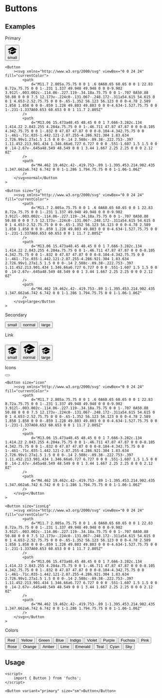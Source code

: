 <script>
	import { Button } from '$lib/components/base/button';
	import { Subheading } from '$lib/components/base/heading';
	import { Text } from '$lib/components/base/text';
</script>

# Buttons

## Examples

Primary

<div class="flex items-center gap-2">
	<Button size="sm"
		><svg xmlns="http://www.w3.org/2000/svg" viewBox="0 0 24 24" fill="currentColor">
			<path
				d="M11.7 2.805a.75.75 0 0 1 .6 0A60.65 60.65 0 0 1 22.83 8.72a.75.75 0 0 1-.231 1.337 49.948 49.948 0 0 0-9.902 3.912l-.003.002c-.114.06-.227.119-.34.18a.75.75 0 0 1-.707 0A50.88 50.88 0 0 0 7.5 12.173v-.224c0-.131.067-.248.172-.311a54.615 54.615 0 0 1 4.653-2.52.75.75 0 0 0-.65-1.352 56.123 56.123 0 0 0-4.78 2.589 1.858 1.858 0 0 0-.859 1.228 49.803 49.803 0 0 0-4.634-1.527.75.75 0 0 1-.231-1.337A60.653 60.653 0 0 1 11.7 2.805Z"
			/>
			<path
				d="M13.06 15.473a48.45 48.45 0 0 1 7.666-3.282c.134 1.414.22 2.843.255 4.284a.75.75 0 0 1-.46.711 47.87 47.87 0 0 0-8.105 4.342.75.75 0 0 1-.832 0 47.87 47.87 0 0 0-8.104-4.342.75.75 0 0 1-.461-.71c.035-1.442.121-2.87.255-4.286.921.304 1.83.634 2.726.99v1.27a1.5 1.5 0 0 0-.14 2.508c-.09.38-.222.753-.397 1.11.452.213.901.434 1.346.66a6.727 6.727 0 0 0 .551-1.607 1.5 1.5 0 0 0 .14-2.67v-.645a48.549 48.549 0 0 1 3.44 1.667 2.25 2.25 0 0 0 2.12 0Z"
			/>
			<path
				d="M4.462 19.462c.42-.419.753-.89 1-1.395.453.214.902.435 1.347.662a6.742 6.742 0 0 1-1.286 1.794.75.75 0 0 1-1.06-1.06Z"
			/>
		</svg>small</Button
	>

    <Button
    	><svg xmlns="http://www.w3.org/2000/svg" viewBox="0 0 24 24" fill="currentColor">
    		<path
    			d="M11.7 2.805a.75.75 0 0 1 .6 0A60.65 60.65 0 0 1 22.83 8.72a.75.75 0 0 1-.231 1.337 49.948 49.948 0 0 0-9.902 3.912l-.003.002c-.114.06-.227.119-.34.18a.75.75 0 0 1-.707 0A50.88 50.88 0 0 0 7.5 12.173v-.224c0-.131.067-.248.172-.311a54.615 54.615 0 0 1 4.653-2.52.75.75 0 0 0-.65-1.352 56.123 56.123 0 0 0-4.78 2.589 1.858 1.858 0 0 0-.859 1.228 49.803 49.803 0 0 0-4.634-1.527.75.75 0 0 1-.231-1.337A60.653 60.653 0 0 1 11.7 2.805Z"
    		/>
    		<path
    			d="M13.06 15.473a48.45 48.45 0 0 1 7.666-3.282c.134 1.414.22 2.843.255 4.284a.75.75 0 0 1-.46.711 47.87 47.87 0 0 0-8.105 4.342.75.75 0 0 1-.832 0 47.87 47.87 0 0 0-8.104-4.342.75.75 0 0 1-.461-.71c.035-1.442.121-2.87.255-4.286.921.304 1.83.634 2.726.99v1.27a1.5 1.5 0 0 0-.14 2.508c-.09.38-.222.753-.397 1.11.452.213.901.434 1.346.66a6.727 6.727 0 0 0 .551-1.607 1.5 1.5 0 0 0 .14-2.67v-.645a48.549 48.549 0 0 1 3.44 1.667 2.25 2.25 0 0 0 2.12 0Z"
    		/>
    		<path
    			d="M4.462 19.462c.42-.419.753-.89 1-1.395.453.214.902.435 1.347.662a6.742 6.742 0 0 1-1.286 1.794.75.75 0 0 1-1.06-1.06Z"
    		/>
    	</svg>normal</Button
    >

    <Button size="lg"
    	><svg xmlns="http://www.w3.org/2000/svg" viewBox="0 0 24 24" fill="currentColor">
    		<path
    			d="M11.7 2.805a.75.75 0 0 1 .6 0A60.65 60.65 0 0 1 22.83 8.72a.75.75 0 0 1-.231 1.337 49.948 49.948 0 0 0-9.902 3.912l-.003.002c-.114.06-.227.119-.34.18a.75.75 0 0 1-.707 0A50.88 50.88 0 0 0 7.5 12.173v-.224c0-.131.067-.248.172-.311a54.615 54.615 0 0 1 4.653-2.52.75.75 0 0 0-.65-1.352 56.123 56.123 0 0 0-4.78 2.589 1.858 1.858 0 0 0-.859 1.228 49.803 49.803 0 0 0-4.634-1.527.75.75 0 0 1-.231-1.337A60.653 60.653 0 0 1 11.7 2.805Z"
    		/>
    		<path
    			d="M13.06 15.473a48.45 48.45 0 0 1 7.666-3.282c.134 1.414.22 2.843.255 4.284a.75.75 0 0 1-.46.711 47.87 47.87 0 0 0-8.105 4.342.75.75 0 0 1-.832 0 47.87 47.87 0 0 0-8.104-4.342.75.75 0 0 1-.461-.71c.035-1.442.121-2.87.255-4.286.921.304 1.83.634 2.726.99v1.27a1.5 1.5 0 0 0-.14 2.508c-.09.38-.222.753-.397 1.11.452.213.901.434 1.346.66a6.727 6.727 0 0 0 .551-1.607 1.5 1.5 0 0 0 .14-2.67v-.645a48.549 48.549 0 0 1 3.44 1.667 2.25 2.25 0 0 0 2.12 0Z"
    		/>
    		<path
    			d="M4.462 19.462c.42-.419.753-.89 1-1.395.453.214.902.435 1.347.662a6.742 6.742 0 0 1-1.286 1.794.75.75 0 0 1-1.06-1.06Z"
    		/>
    	</svg>large</Button
    >

</div>

Secondary

<div class="flex items-center gap-2">
	<Button variant="secondary" size="sm">small</Button>
	<Button variant="secondary">normal</Button>
	<Button variant="secondary" size="lg">large</Button>
</div>

Link

<div class="flex items-center gap-2">
	<Button variant="link" size="sm"
		><svg xmlns="http://www.w3.org/2000/svg" viewBox="0 0 24 24" fill="currentColor">
			<path
				d="M11.7 2.805a.75.75 0 0 1 .6 0A60.65 60.65 0 0 1 22.83 8.72a.75.75 0 0 1-.231 1.337 49.948 49.948 0 0 0-9.902 3.912l-.003.002c-.114.06-.227.119-.34.18a.75.75 0 0 1-.707 0A50.88 50.88 0 0 0 7.5 12.173v-.224c0-.131.067-.248.172-.311a54.615 54.615 0 0 1 4.653-2.52.75.75 0 0 0-.65-1.352 56.123 56.123 0 0 0-4.78 2.589 1.858 1.858 0 0 0-.859 1.228 49.803 49.803 0 0 0-4.634-1.527.75.75 0 0 1-.231-1.337A60.653 60.653 0 0 1 11.7 2.805Z"
			/>
			<path
				d="M13.06 15.473a48.45 48.45 0 0 1 7.666-3.282c.134 1.414.22 2.843.255 4.284a.75.75 0 0 1-.46.711 47.87 47.87 0 0 0-8.105 4.342.75.75 0 0 1-.832 0 47.87 47.87 0 0 0-8.104-4.342.75.75 0 0 1-.461-.71c.035-1.442.121-2.87.255-4.286.921.304 1.83.634 2.726.99v1.27a1.5 1.5 0 0 0-.14 2.508c-.09.38-.222.753-.397 1.11.452.213.901.434 1.346.66a6.727 6.727 0 0 0 .551-1.607 1.5 1.5 0 0 0 .14-2.67v-.645a48.549 48.549 0 0 1 3.44 1.667 2.25 2.25 0 0 0 2.12 0Z"
			/>
			<path
				d="M4.462 19.462c.42-.419.753-.89 1-1.395.453.214.902.435 1.347.662a6.742 6.742 0 0 1-1.286 1.794.75.75 0 0 1-1.06-1.06Z"
			/>
		</svg>small</Button
	>
	<Button variant="link"
		><svg xmlns="http://www.w3.org/2000/svg" viewBox="0 0 24 24" fill="currentColor">
			<path
				d="M11.7 2.805a.75.75 0 0 1 .6 0A60.65 60.65 0 0 1 22.83 8.72a.75.75 0 0 1-.231 1.337 49.948 49.948 0 0 0-9.902 3.912l-.003.002c-.114.06-.227.119-.34.18a.75.75 0 0 1-.707 0A50.88 50.88 0 0 0 7.5 12.173v-.224c0-.131.067-.248.172-.311a54.615 54.615 0 0 1 4.653-2.52.75.75 0 0 0-.65-1.352 56.123 56.123 0 0 0-4.78 2.589 1.858 1.858 0 0 0-.859 1.228 49.803 49.803 0 0 0-4.634-1.527.75.75 0 0 1-.231-1.337A60.653 60.653 0 0 1 11.7 2.805Z"
			/>
			<path
				d="M13.06 15.473a48.45 48.45 0 0 1 7.666-3.282c.134 1.414.22 2.843.255 4.284a.75.75 0 0 1-.46.711 47.87 47.87 0 0 0-8.105 4.342.75.75 0 0 1-.832 0 47.87 47.87 0 0 0-8.104-4.342.75.75 0 0 1-.461-.71c.035-1.442.121-2.87.255-4.286.921.304 1.83.634 2.726.99v1.27a1.5 1.5 0 0 0-.14 2.508c-.09.38-.222.753-.397 1.11.452.213.901.434 1.346.66a6.727 6.727 0 0 0 .551-1.607 1.5 1.5 0 0 0 .14-2.67v-.645a48.549 48.549 0 0 1 3.44 1.667 2.25 2.25 0 0 0 2.12 0Z"
			/>
			<path
				d="M4.462 19.462c.42-.419.753-.89 1-1.395.453.214.902.435 1.347.662a6.742 6.742 0 0 1-1.286 1.794.75.75 0 0 1-1.06-1.06Z"
			/>
		</svg>normal</Button
	>
	<Button variant="link" size="lg"
		><svg xmlns="http://www.w3.org/2000/svg" viewBox="0 0 24 24" fill="currentColor">
			<path
				d="M11.7 2.805a.75.75 0 0 1 .6 0A60.65 60.65 0 0 1 22.83 8.72a.75.75 0 0 1-.231 1.337 49.948 49.948 0 0 0-9.902 3.912l-.003.002c-.114.06-.227.119-.34.18a.75.75 0 0 1-.707 0A50.88 50.88 0 0 0 7.5 12.173v-.224c0-.131.067-.248.172-.311a54.615 54.615 0 0 1 4.653-2.52.75.75 0 0 0-.65-1.352 56.123 56.123 0 0 0-4.78 2.589 1.858 1.858 0 0 0-.859 1.228 49.803 49.803 0 0 0-4.634-1.527.75.75 0 0 1-.231-1.337A60.653 60.653 0 0 1 11.7 2.805Z"
			/>
			<path
				d="M13.06 15.473a48.45 48.45 0 0 1 7.666-3.282c.134 1.414.22 2.843.255 4.284a.75.75 0 0 1-.46.711 47.87 47.87 0 0 0-8.105 4.342.75.75 0 0 1-.832 0 47.87 47.87 0 0 0-8.104-4.342.75.75 0 0 1-.461-.71c.035-1.442.121-2.87.255-4.286.921.304 1.83.634 2.726.99v1.27a1.5 1.5 0 0 0-.14 2.508c-.09.38-.222.753-.397 1.11.452.213.901.434 1.346.66a6.727 6.727 0 0 0 .551-1.607 1.5 1.5 0 0 0 .14-2.67v-.645a48.549 48.549 0 0 1 3.44 1.667 2.25 2.25 0 0 0 2.12 0Z"
			/>
			<path
				d="M4.462 19.462c.42-.419.753-.89 1-1.395.453.214.902.435 1.347.662a6.742 6.742 0 0 1-1.286 1.794.75.75 0 0 1-1.06-1.06Z"
			/>
		</svg>large</Button
	>
</div>

Icons

<div>
	<Button size="iconSm"
		><svg xmlns="http://www.w3.org/2000/svg" viewBox="0 0 24 24" fill="currentColor">
			<path
				d="M11.7 2.805a.75.75 0 0 1 .6 0A60.65 60.65 0 0 1 22.83 8.72a.75.75 0 0 1-.231 1.337 49.948 49.948 0 0 0-9.902 3.912l-.003.002c-.114.06-.227.119-.34.18a.75.75 0 0 1-.707 0A50.88 50.88 0 0 0 7.5 12.173v-.224c0-.131.067-.248.172-.311a54.615 54.615 0 0 1 4.653-2.52.75.75 0 0 0-.65-1.352 56.123 56.123 0 0 0-4.78 2.589 1.858 1.858 0 0 0-.859 1.228 49.803 49.803 0 0 0-4.634-1.527.75.75 0 0 1-.231-1.337A60.653 60.653 0 0 1 11.7 2.805Z"
			/>
			<path
				d="M13.06 15.473a48.45 48.45 0 0 1 7.666-3.282c.134 1.414.22 2.843.255 4.284a.75.75 0 0 1-.46.711 47.87 47.87 0 0 0-8.105 4.342.75.75 0 0 1-.832 0 47.87 47.87 0 0 0-8.104-4.342.75.75 0 0 1-.461-.71c.035-1.442.121-2.87.255-4.286.921.304 1.83.634 2.726.99v1.27a1.5 1.5 0 0 0-.14 2.508c-.09.38-.222.753-.397 1.11.452.213.901.434 1.346.66a6.727 6.727 0 0 0 .551-1.607 1.5 1.5 0 0 0 .14-2.67v-.645a48.549 48.549 0 0 1 3.44 1.667 2.25 2.25 0 0 0 2.12 0Z"
			/>
			<path
				d="M4.462 19.462c.42-.419.753-.89 1-1.395.453.214.902.435 1.347.662a6.742 6.742 0 0 1-1.286 1.794.75.75 0 0 1-1.06-1.06Z"
			/>
		</svg></Button
	>

    <Button size="icon"
    	><svg xmlns="http://www.w3.org/2000/svg" viewBox="0 0 24 24" fill="currentColor">
    		<path
    			d="M11.7 2.805a.75.75 0 0 1 .6 0A60.65 60.65 0 0 1 22.83 8.72a.75.75 0 0 1-.231 1.337 49.948 49.948 0 0 0-9.902 3.912l-.003.002c-.114.06-.227.119-.34.18a.75.75 0 0 1-.707 0A50.88 50.88 0 0 0 7.5 12.173v-.224c0-.131.067-.248.172-.311a54.615 54.615 0 0 1 4.653-2.52.75.75 0 0 0-.65-1.352 56.123 56.123 0 0 0-4.78 2.589 1.858 1.858 0 0 0-.859 1.228 49.803 49.803 0 0 0-4.634-1.527.75.75 0 0 1-.231-1.337A60.653 60.653 0 0 1 11.7 2.805Z"
    		/>
    		<path
    			d="M13.06 15.473a48.45 48.45 0 0 1 7.666-3.282c.134 1.414.22 2.843.255 4.284a.75.75 0 0 1-.46.711 47.87 47.87 0 0 0-8.105 4.342.75.75 0 0 1-.832 0 47.87 47.87 0 0 0-8.104-4.342.75.75 0 0 1-.461-.71c.035-1.442.121-2.87.255-4.286.921.304 1.83.634 2.726.99v1.27a1.5 1.5 0 0 0-.14 2.508c-.09.38-.222.753-.397 1.11.452.213.901.434 1.346.66a6.727 6.727 0 0 0 .551-1.607 1.5 1.5 0 0 0 .14-2.67v-.645a48.549 48.549 0 0 1 3.44 1.667 2.25 2.25 0 0 0 2.12 0Z"
    		/>
    		<path
    			d="M4.462 19.462c.42-.419.753-.89 1-1.395.453.214.902.435 1.347.662a6.742 6.742 0 0 1-1.286 1.794.75.75 0 0 1-1.06-1.06Z"
    		/>
    	</svg></Button
    >

    <Button size="iconLg"
    	><svg xmlns="http://www.w3.org/2000/svg" viewBox="0 0 24 24" fill="currentColor">
    		<path
    			d="M11.7 2.805a.75.75 0 0 1 .6 0A60.65 60.65 0 0 1 22.83 8.72a.75.75 0 0 1-.231 1.337 49.948 49.948 0 0 0-9.902 3.912l-.003.002c-.114.06-.227.119-.34.18a.75.75 0 0 1-.707 0A50.88 50.88 0 0 0 7.5 12.173v-.224c0-.131.067-.248.172-.311a54.615 54.615 0 0 1 4.653-2.52.75.75 0 0 0-.65-1.352 56.123 56.123 0 0 0-4.78 2.589 1.858 1.858 0 0 0-.859 1.228 49.803 49.803 0 0 0-4.634-1.527.75.75 0 0 1-.231-1.337A60.653 60.653 0 0 1 11.7 2.805Z"
    		/>
    		<path
    			d="M13.06 15.473a48.45 48.45 0 0 1 7.666-3.282c.134 1.414.22 2.843.255 4.284a.75.75 0 0 1-.46.711 47.87 47.87 0 0 0-8.105 4.342.75.75 0 0 1-.832 0 47.87 47.87 0 0 0-8.104-4.342.75.75 0 0 1-.461-.71c.035-1.442.121-2.87.255-4.286.921.304 1.83.634 2.726.99v1.27a1.5 1.5 0 0 0-.14 2.508c-.09.38-.222.753-.397 1.11.452.213.901.434 1.346.66a6.727 6.727 0 0 0 .551-1.607 1.5 1.5 0 0 0 .14-2.67v-.645a48.549 48.549 0 0 1 3.44 1.667 2.25 2.25 0 0 0 2.12 0Z"
    		/>
    		<path
    			d="M4.462 19.462c.42-.419.753-.89 1-1.395.453.214.902.435 1.347.662a6.742 6.742 0 0 1-1.286 1.794.75.75 0 0 1-1.06-1.06Z"
    		/>
    	</svg></Button
    >

</div>

Colors

<div class="flex flex-wrap items-center gap-2">
	<Button variant="red">Red</Button>
	<Button variant="yellow">Yellow</Button>
	<Button variant="green">Green</Button>
	<Button variant="blue">Blue</Button>
	<Button variant="indigo">Indigo</Button>
	<Button variant="violet">Violet</Button>
	<Button variant="purple">Purple</Button>
	<Button variant="fuchsia">Fuchsia</Button>
	<Button variant="pink">Pink</Button>
	<Button variant="rose">Rose</Button>
	<Button variant="orange">Orange</Button>
	<Button variant="amber">Amber</Button>
	<Button variant="lime">Lime</Button>
	<Button variant="emerald">Emerald</Button>
	<Button variant="teal">Teal</Button>
	<Button variant="cyan">Cyan</Button>
	<Button variant="sky">Sky</Button>
</div>

## Usage

```svelte
<script>
	import { Button } from 'fuchs';
</script>

<Button variant="primary" size="sm">Button</Button>
```
